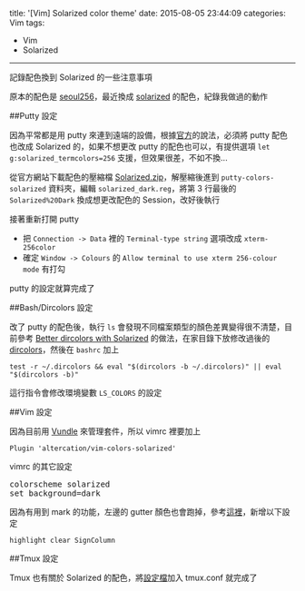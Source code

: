 title: '[Vim] Solarized color theme'
date: 2015-08-05 23:44:09
categories: Vim
tags:
- Vim
- Solarized
---

記錄配色換到 Solarized 的一些注意事項

<!-- more -->

原本的配色是 [seoul256](https://github.com/junegunn/seoul256.vim)，最近換成 [solarized](http://ethanschoonover.com/solarized) 的配色，紀錄我做過的動作

##Putty 設定

因為平常都是用 putty 來連到遠端的設備，根據[官方](http://ethanschoonover.com/solarized/vim-colors-solarized)的說法，必須將 putty 配色也改成 Solarized 的，如果不想更改 putty 的配色也可以，有提供選項 `let g:solarized_termcolors=256` 支援，但效果很差，不如不換...

從官方網站下載配色的壓縮檔 [Solarized.zip](http://ethanschoonover.com/solarized/files/solarized.zip)，解壓縮後進到 `putty-colors-solarized` 資料夾，編輯 `solarized_dark.reg`，將第 3 行最後的 `Solarized%20Dark` 換成想更改配色的 Session，改好後執行

接著重新打開 putty

* 把 `Connection -> Data` 裡的 `Terminal-type string` 選項改成 `xterm-256color`
* 確定 `Window -> Colours` 的 `Allow terminal to use xterm 256-colour mode` 有打勾

putty 的設定就算完成了

##Bash/Dircolors 設定

改了 putty 的配色後，執行 `ls` 會發現不同檔案類型的顏色差異變得很不清楚，目前參考 [Better dircolors with Solarized](http://archlinux.me/w0ng/2012/04/21/better-dircolors-with-solarized/) 的做法，在家目錄下放修改過後的 [dircolors](https://github.com/listnukira/dot-files/blob/master/dircolors)，然後在 `bashrc` 加上

`test -r ~/.dircolors && eval "$(dircolors -b ~/.dircolors)" || eval "$(dircolors -b)"`

這行指令會修改環境變數 `LS_COLORS` 的設定

##Vim 設定

因為目前用 [Vundle](https://github.com/VundleVim/Vundle.vim) 來管理套件，所以 vimrc 裡要加上

`Plugin 'altercation/vim-colors-solarized'`

vimrc 的其它設定

<pre>
colorscheme solarized
set background=dark
</pre>

因為有用到 mark 的功能，左邊的 gutter 顏色也會跑掉，參考[這裡](http://stackoverflow.com/questions/15277241/changing-vim-gutter-color)，新增以下設定

`highlight clear SignColumn`

##Tmux 設定

Tmux 也有關於 Solarized 的配色，將[設定檔](https://github.com/seebi/tmux-colors-solarized/blob/master/tmuxcolors-dark.conf)加入 tmux.conf 就完成了

